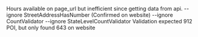 Hours available on page_url but inefficient since getting data from api.
--ignore StreetAddressHasNumber (Confirmed on website)
--ignore CountValidator --ignore StateLevelCountValidator Validation expected 912 POI, but only found 643 on website
